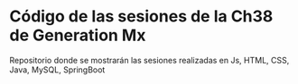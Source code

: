 # Código de las sesiones de la Ch38 de Generation Mx

Repositorio donde se mostrarán las sesiones realizadas en Js, HTML, CSS, Java, MySQL, SpringBoot 
